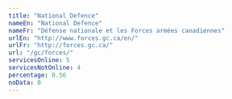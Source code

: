 ```yaml
---
title: "National Defence"
nameEn: "National Defence"
nameFr: "Défense nationale et les Forces armées canadiennes"
urlEn: "http://www.forces.gc.ca/en/"
urlFr: "http://forces.gc.ca/"
url: "/gc/forces/"
servicesOnline: 5
servicesNotOnline: 4
percentage: 0.56
noData: 0
---
```

